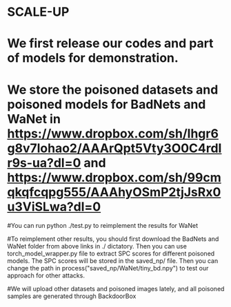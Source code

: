 # SCALE-UP

# We first release our codes and part of models for demonstration. 
# We store the poisoned datasets and poisoned models for BadNets and WaNet in   https://www.dropbox.com/sh/lhgr6g8v7lohao2/AAArQpt5Vty3O0C4rdIr9s-ua?dl=0  and https://www.dropbox.com/sh/99cmqkqfcqpg555/AAAhyOSmP2tjJsRx0u3ViSLwa?dl=0 

#You can run python ./test.py to reimplement the results for WaNet

#To reimplement other results, you should first download the BadNets and WaNet folder from above links in ./ dictatory. Then you can use  torch_model_wrapper.py file to extract SPC scores for different poisoned models. The SPC scores will be stored in the saved_np/ file.
Then you can change the path in process("saved_np/WaNet/tiny_bd.npy") to test our approach for other attacks.  

#We will upload other datasets and poisoned images lately, and all poisoned samples are generated through BackdoorBox

